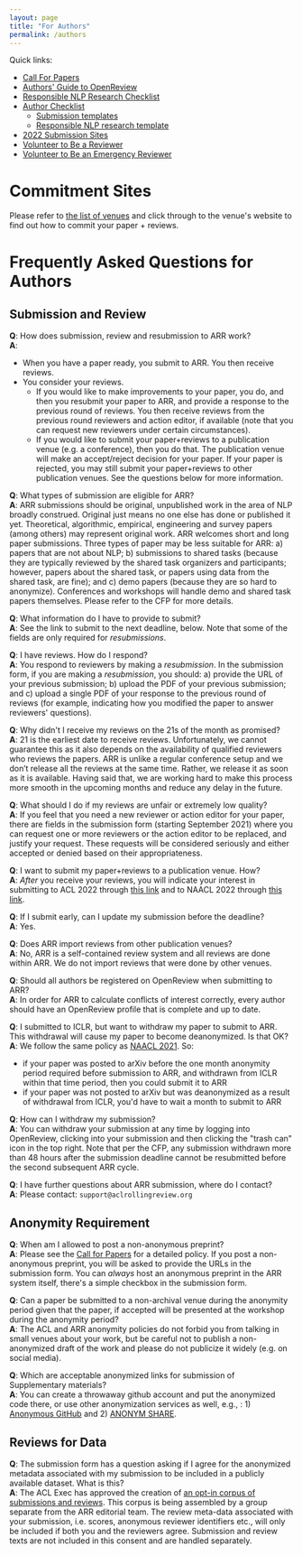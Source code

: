 ```yaml
---
layout: page
title: "For Authors"
permalink: /authors
---
```


Quick links:
* [Call For Papers](/cfp)
* [Authors' Guide to OpenReview](https://cutt.ly/NUBnqFq)
* [Responsible NLP Research Checklist](https://aclrollingreview.org/responsibleNLPresearch)
* [Author Checklist](/authorchecklist)
  * [Submission templates](https://acl-org.github.io/ACLPUB/formatting.html)
  * [Responsible NLP research template](https://aclrollingreview.org/Responsible%20NLP%20Research%20Checklist%20-%20Fillable%20form.zip)
* [2022 Submission Sites](https://openreview.net/group?id=aclweb.org/ACL/ARR/2022)
* [Volunteer to Be a Reviewer](https://cutt.ly/eIsbeI0)
* [Volunteer to Be an Emergency Reviewer](https://cutt.ly/KOhbzE1)

# Commitment Sites

Please refer to [the list of venues](https://aclrollingreview.org/dates) and click through to the venue's website to find out how to commit your paper + reviews.

# Frequently Asked Questions for Authors

## Submission and Review

**Q**: How does submission, review and resubmission to ARR work?<br>
**A**:
- When you have a paper ready, you submit to ARR. You then receive reviews.
- You consider your reviews. 
  - If you would like to make improvements to your paper, you do, and then you resubmit your paper to ARR, and provide a response to the previous round of reviews. You then receive reviews from the previous round reviewers and action editor, if available (note that you can request new reviewers under certain circumstances).
  - If you would like to submit your paper+reviews to a publication venue (e.g. a conference), then you do that. The publication venue will make an accept/reject decision for your paper. If your paper is rejected, you may still submit your paper+reviews to other publication venues.
See the questions below for more information.

**Q**: What types of submission are eligible for ARR?<br>
**A**: ARR submissions should be original, unpublished work in the area of NLP broadly construed. Original just means no one else has done or published it yet. Theoretical, algorithmic, empirical, engineering and survey papers (among others) may represent original work. ARR welcomes short and long paper submissions. Three types of paper may be less suitable for ARR: a) papers that are not about NLP; b) submissions to shared tasks (because they are typically reviewed by the shared task organizers and participants; however, papers about the shared task, or papers using data from the shared task, are fine); and c) demo papers (because they are so hard to anonymize). Conferences and workshops will handle demo and shared task papers themselves.  Please refer to the CFP for more details.

**Q**: What information do I have to provide to submit?<br>
**A**: See the link to submit to the next deadline, below. Note that some of the fields are only required for _resubmissions_.

**Q**: I have reviews. How do I respond?<br>
**A**: You respond to reviewers by making a _resubmission_. In the submission form, if you are making a _resubmission_, you should: a) provide the URL of your previous submission; b) upload the PDF of your previous submission; and c) upload a single PDF of your response to the previous round of reviews (for example, indicating how you modified the paper to answer reviewers' questions).

**Q**: Why didn't I receive my reviews on the 21s of the month as promised?<br>
**A**: 21 is the earliest date to receive reviews. Unfortunately, we cannot guarantee this as it also depends on the availability of qualified reviewers who reviews the papers. ARR is unlike a regular conference setup and we don’t release all the reviews at the same time. Rather, we release it as soon as it is available. Having said that, we are working hard to make this process more smooth in the upcoming months and reduce any delay in the future.

**Q**: What should I do if my reviews are unfair or extremely low quality? <br>
**A**: If you feel that you need a new reviewer or action editor for your paper, there are fields in the submission form (starting September 2021) where you can request one or more reviewers or the action editor to be replaced, and justify your request. These requests will be considered seriously and either accepted or denied based on their appropriateness.

**Q**: I want to submit my paper+reviews to a publication venue. How?<br>
**A**: *After* you receive your reviews, you will indicate your interest in submitting to ACL 2022 through [this link](https://openreview.net/group?id=aclweb.org/ACL/2022/Conference) and to NAACL 2022 through [this link](https://openreview.net/group?id=aclweb.org/NAACL/2022/Conference). 

**Q**: If I submit early, can I update my submission before the deadline?<br>
**A**: Yes.

**Q**: Does ARR import reviews from other publication venues? <br>
**A**: No, ARR is a self-contained review system and all reviews are done within ARR. We do not import reviews that were done by other venues.

**Q**: Should all authors be registered on OpenReview when submitting to ARR?<br>
**A**: In order for ARR to calculate conflicts of interest correctly, every author should have an OpenReview profile that is complete and up to date.

**Q**: I submitted to ICLR, but want to withdraw my paper to submit to ARR. This withdrawal will cause my paper to become deanonymized. Is that OK? <br>
**A**: We follow the same policy as [NAACL 2021](https://2021.naacl.org/faq/). So:
-  if your paper was posted to arXiv before the one month anonymity period required before submission to ARR, and withdrawn from ICLR within that time period, then you could submit it to ARR
- if your paper was not posted to arXiv but was deanonymized as a result of withdrawal from ICLR, you'd have to wait a month to submit to ARR

**Q**: How can I withdraw my submission?<br>
**A**: You can withdraw your submission at any time by logging into OpenReview, clicking into your submission and then clicking the "trash can" icon in the top right. Note that per the CFP, any submission withdrawn more than 48 hours after the submission deadline cannot be resubmitted before the second subsequent ARR cycle.

**Q**: I have further questions about ARR submission, where do I contact?<br>
**A**: Please contact: `support@aclrollingreview.org`

## Anonymity Requirement

**Q**: When am I allowed to post a non-anonymous preprint?<br>
**A**: Please see the [Call for Papers](/cfp) for a detailed policy. If you post a non-anonymous preprint, you will be asked to provide the URLs in the submission form. You can _always_ host an anonymous preprint in the ARR system itself, there's a simple checkbox in the submission form.

**Q**: Can a paper be submitted to a non-archival venue during the anonymity period given that the paper, if accepted will be presented at the workshop during the anonymity period?<br>
**A**: The ACL and ARR anonymity policies do not forbid you from talking in small venues about your work, but be careful not to publish a non-anonymized draft of the work and please do not publicize it widely (e.g. on social media).

**Q**: Which are acceptable anonymized links for submission of Supplementary materials?<br>
**A**: You can create a throwaway github account and put the anonymized code there, or use other anonymization services as well, e.g., : 1) [Anonymous GitHub](https://anonymous.4open.science/) and 2) [ANONYM SHARE](https://anonymshare.com/).

## Reviews for Data

**Q**: The submission form has a question asking if I agree for the anonymized metadata associated with my submission to be included in a publicly available dataset. What is this?<br>
**A**: The ACL Exec has approved the creation of [an opt-in corpus of submissions and reviews](https://aclweb.org/adminwiki/index.php?title=Review_Data_Collection_at_*ACL). This corpus is being assembled by a group separate from the ARR editorial team. The review meta-data associated with your submission, i.e. scores, anonymous reviewer identifiers etc., will only be included if both you and the reviewers agree. Submission and review texts are not included in this consent and are handled separately. 

